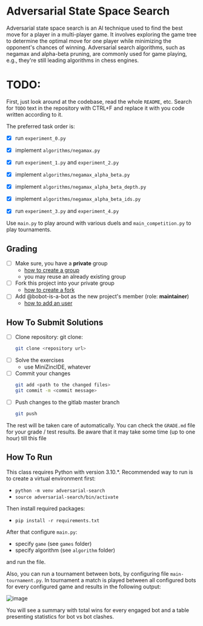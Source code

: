 # Adversarial State Space Search

Adversarial state space search is an AI technique used to find the best move for a player in a multi-player game. It involves exploring the game tree to determine the optimal move for one player while minimizing the opponent's chances of winning. Adversarial search algorithms, such as negamax and alpha-beta pruning, are commonly used for game playing, e.g., they're still leading algorithms in chess engines. 

# TODO: 

First, just look around at the codebase, read the whole `README`, etc.
Search for `TODO` text in the repository with CTRL+F and replace it with you code written according to it.

The preferred task order is: 

- [x] run `experiment_0.py`
- [x] implement `algorithms/negamax.py` 
- [x] run `experiment_1.py` and `experiment_2.py`
- [x] implement `algorithms/negamax_alpha_beta.py`
- [x] implement `algorithms/negamax_alpha_beta_depth.py` 
- [x] implement `algorithms/negamax_alpha_beta_ids.py` 
- [x] run `experiment_3.py` and `experiment_4.py`


Use `main.py` to play around with various duels and `main_competition.py` to play tournaments.

## Grading

* [ ] Make sure, you have a **private** group
  * [how to create a group](https://docs.gitlab.com/ee/user/group/#create-a-group)
  * you may reuse an already existing group
* [ ] Fork this project into your private group
  * [how to create a fork](https://docs.gitlab.com/ee/user/project/repository/forking_workflow.html#creating-a-fork)
* [ ] Add @bobot-is-a-bot as the new project's member (role: **maintainer**)
  * [how to add an user](https://docs.gitlab.com/ee/user/project/members/index.html#add-a-user)

## How To Submit Solutions

* [ ] Clone repository: git clone:
    ```bash
    git clone <repository url>
    ```
* [ ] Solve the exercises
    * use MiniZincIDE, whatever
* [ ] Commit your changes
    ```bash
    git add <path to the changed files>
    git commit -m <commit message>
    ```
* [ ] Push changes to the gitlab master branch
    ```bash
    git push 
    ```

The rest will be taken care of automatically. You can check the `GRADE.md` file for your grade / test results. Be aware that it may take some time (up to one hour) till this file

## How To Run

This class requires Python with version 3.10.*.
Recommended way to run is to create a virtual environment first:
 
- `python -m venv adversarial-search`
- `source adversarial-search/bin/activate`

Then install required packages:
- `pip install -r requirements.txt`

After that configure `main.py`:

- specify `game` (see `games` folder)
- specify algorithm (see `algorithm` folder) 

and run the file.


Also, you can run a tournament between bots, by configuring file `main-tournament.py`.
In tournament a match is played between all configured bots for every configured game and results in the following output:

![image](https://user-images.githubusercontent.com/21079319/221435950-18cb0b7b-15be-439e-b021-f30c0d018bb8.png)


You will see a summary with total wins for every engaged bot and a table presenting statistics for bot vs bot clashes.
